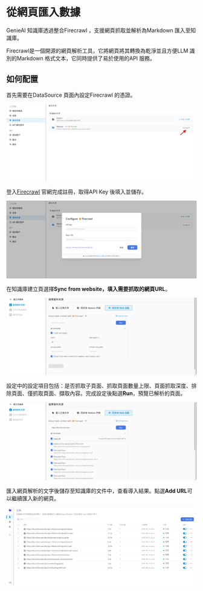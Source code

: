 # 從網頁匯入數據

GenieAI 知識庫透過整合Firecrawl ，支援網頁抓取並解析為Markdown 匯入至知識庫。

Firecrawl是一個開源的網頁解析工具，它將網頁將其轉換為乾淨並且方便LLM 識別的Markdown 格式文本，它同時提供了易於使用的API 服務。

## 如何配置

首先需要在DataSource 頁面內設定Firecrawl 的憑證。

![Firecrawl憑證](/知識庫/images/Firecrawl憑證.png)

登入[Firecrawl](https://www.firecrawl.dev/) 官網完成註冊，取得API Key 後填入並儲存。

![填入API_Key](/知識庫/images/填入API_Key.png)

在知識庫建立頁選擇**Sync from website，填入需要抓取的網頁URL**。

![網頁抓取配置](/知識庫/images/網頁抓取配置.png)

設定中的設定項目包括：是否抓取子頁面、抓取頁面數量上限、頁面抓取深度、排除頁面、僅抓取頁面、擷取內容。完成設定後點選**Run**，預覽已解析的頁面。

![執行抓取](/知識庫/images/執行抓取.png)

匯入網頁解析的文字後儲存至知識庫的文件中，查看導入結果。點選**Add URL**可以繼續匯入新的網頁。

![導入網頁解析文字至知識庫內](/知識庫/images/導入網頁解析文字至知識庫內.png)
